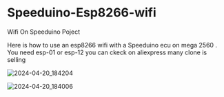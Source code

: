 # Speeduino-Esp8266-wifi
Wifi On Speeduino Poject

Here is how to use an esp8266 wifi with a Speeduino ecu on mega 2560 .
You need esp-01 or esp-12 you can ckeck on aliexpress many clone is selling

![2024-04-20_184204](https://github.com/rikivolks/Speeduino-Esp8266-wifi/assets/65349824/440f38aa-82b9-431b-adda-a7cc072893bf)

![2024-04-20_184006](https://github.com/rikivolks/Speeduino-Esp8266-wifi/assets/65349824/7900dfe9-0e1e-4d2c-8b1d-818b82042be6)


